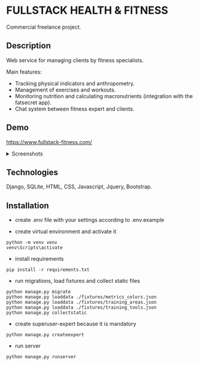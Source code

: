# FULLSTACK HEALTH & FITNESS

Commercial freelance project.

## Description

Web service for managing clients by fitness specialists.

Main features:
- Tracking physical indicators and anthropometry.
- Management of exercises and workouts.
- Monitoring nutrition and calculating macronutrients (integration with the fatsecret app).
- Chat system between fitness expert and clients.

## Demo

https://www.fullstack-fitness.com/

<details>
  <summary>Screenshots</summary>
  
> ![screen1](https://github.com/Demmenty/health_and_fitness_project/assets/109406056/69d35cc4-3616-4d22-b3f1-6f9cfb387e79)
> 
> ![screen2](https://github.com/Demmenty/health_and_fitness_project/assets/109406056/aa286b56-fd20-445a-a1ca-ac3d63f316a0)
> 
> ![screen3](https://github.com/Demmenty/health_and_fitness_project/assets/109406056/874d27b8-9750-4c3f-a74e-0fcf7089df2d)
> 
> ![screen4](https://github.com/Demmenty/health_and_fitness_project/assets/109406056/2c06aeaa-0e83-432b-852c-1c615d738160)

</details>

## Technologies

Django, SQLite, HTML, CSS, Javascript, Jquery, Bootstrap.

## Installation

- create .env file with your settings according to .env.example

- create virtual environment and activate it
```
python -m venv venv
venv\Scripts\activate
```

- install requirements
```
pip install -r requirements.txt
```

- run migrations, load fixtures and collect static files
```
python manage.py migrate
python manage.py loaddata ./fixtures/metrics_colors.json
python manage.py loaddata ./fixtures/training_areas.json
python manage.py loaddata ./fixtures/training_tools.json
python manage.py collectstatic
```

- create superuser-expert because it is mandatory
```
python manage.py createexpert
```

- run server
```
python manage.py runserver
```
